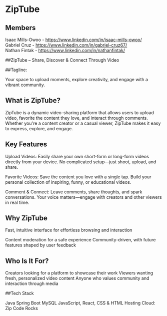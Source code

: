 # ZipTube
## Members
Isaac Mills-Owoo - https://www.linkedin.com/in/isaac-mills-owoo/ <br>
Gabriel Cruz - https://www.linkedin.com/in/gabriel-cruz67/ <br>
Nathan Fintak - https://www.linkedin.com/in/nathanfintak/

##ZipTube – Share, Discover & Connect Through Video

##Tagline:

Your space to upload moments, explore creativity, and engage with a vibrant community.

## What is ZipTube?

ZipTube is a dynamic video-sharing platform that allows users to upload video, favorite the content they love, and interact through comments. Whether you're a content creator or a casual viewer, ZipTube makes it easy to express, explore, and engage.

## Key Features

Upload Videos: Easily share your own short-form or long-form videos directly from your device. No complicated setup—just shoot, upload, and share.

Favorite Videos: Save the content you love with a single tap. Build your personal collection of inspiring, funny, or educational videos.

Comment & Connect: Leave comments, share thoughts, and spark conversations. Your voice matters—engage with creators and other viewers in real time.

## Why ZipTube

Fast, intuitive interface for effortless browsing and interaction

Content moderation for a safe experience
Community-driven, with future features shaped by user feedback

## Who Is It For?

Creators looking for a platform to showcase their work
Viewers wanting fresh, personalized video content
Anyone who values community and interaction through media

##Tech Stack

Java Spring Boot MySQL JavaScript, React, CSS & HTML Hosting Cloud: Zip Code Rocks
